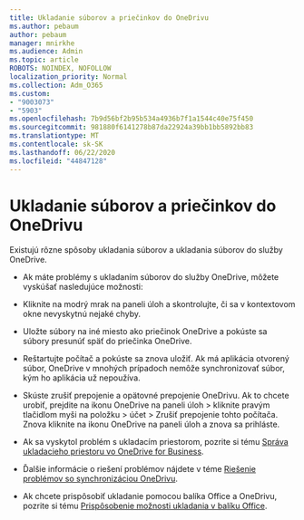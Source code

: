 ```yaml
---
title: Ukladanie súborov a priečinkov do OneDrivu
ms.author: pebaum
author: pebaum
manager: mnirkhe
ms.audience: Admin
ms.topic: article
ROBOTS: NOINDEX, NOFOLLOW
localization_priority: Normal
ms.collection: Adm_O365
ms.custom:
- "9003073"
- "5903"
ms.openlocfilehash: 7b9d56bf2b95b534a4936b7f1a1544c40e75f450
ms.sourcegitcommit: 981880f6141278b87da22924a39bb1bb5892bb83
ms.translationtype: MT
ms.contentlocale: sk-SK
ms.lasthandoff: 06/22/2020
ms.locfileid: "44847128"
---
```

# <a name="saving-files-and-folders-to-onedrive"></a>Ukladanie súborov a priečinkov do OneDrivu

Existujú rôzne spôsoby ukladania súborov a ukladania súborov do služby OneDrive.

- Ak máte problémy s ukladaním súborov do služby OneDrive, môžete vyskúšať nasledujúce možnosti:

- Kliknite na modrý mrak na paneli úloh a skontrolujte, či sa v kontextovom okne nevyskytnú nejaké chyby.
- Uložte súbory na iné miesto ako priečinok OneDrive a pokúste sa súbory presunúť späť do priečinka OneDrive.
- Reštartujte počítač a pokúste sa znova uložiť. Ak má aplikácia otvorený súbor, OneDrive v mnohých prípadoch nemôže synchronizovať súbor, kým ho aplikácia už nepoužíva.
- Skúste zrušiť prepojenie a opätovné prepojenie OneDrivu. Ak to chcete urobiť, prejdite na ikonu OneDrive na paneli úloh > kliknite pravým tlačidlom myši na položku > účet > Zrušiť prepojenie tohto počítača. Znova kliknite na ikonu OneDrive na paneli úloh a znova sa prihláste.
- Ak sa vyskytol problém s ukladacím priestorom, pozrite si tému [Správa ukladacieho priestoru vo OneDrive for Business](https://support.microsoft.com/office/31519161-059c-4764-b6f8-f5cd29f7fe68).
- Ďalšie informácie o riešení problémov nájdete v téme [Riešenie problémov so synchronizáciou OneDrivu](https://docs.microsoft.com/alchemyinsights/fix-onedrive-sync-issues).  
- Ak chcete prispôsobiť ukladanie pomocou balíka Office a OneDrivu, pozrite si tému [Prispôsobenie možnosti ukladania v balíku Office](https://support.microsoft.com/office/786200a7-f5f2-4d26-a3ae-b78c60dd5d3b).
